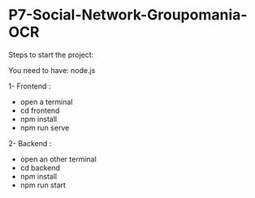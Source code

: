 # P7-Social-Network-Groupomania-OCR

Steps to start the project:

You need to have: 
node.js

1- Frontend :
 - open a terminal 
 - cd frontend
 - npm install
 - npm run serve


2- Backend :

 - open an other terminal
 - cd backend
 - npm install
 - npm run start